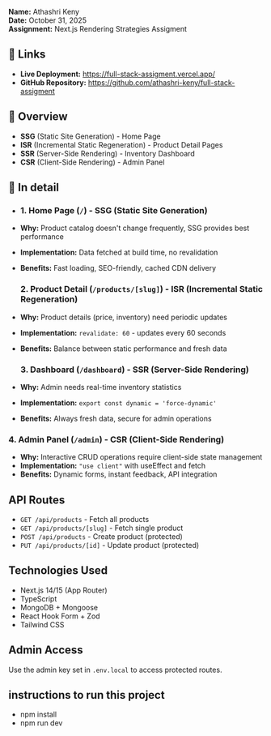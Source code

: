 
**Name:** Athashri Keny  
**Date:** October 31, 2025  
**Assignment:** Next.js Rendering Strategies Assigment

## 🔗 Links

- **Live Deployment:** https://full-stack-assigment.vercel.app/
- **GitHub Repository:** https://github.com/athashri-keny/full-stack-assigment

## 🎯 Overview
- **SSG** (Static Site Generation) - Home Page
- **ISR** (Incremental Static Regeneration) - Product Detail Pages
- **SSR** (Server-Side Rendering) - Inventory Dashboard
- **CSR** (Client-Side Rendering) - Admin Panel
  
## 🎯 In detail
- ### 1. Home Page (`/`) - SSG (Static Site Generation)
- **Why:** Product catalog doesn't change frequently, SSG provides best performance
- **Implementation:** Data fetched at build time, no revalidation
- **Benefits:** Fast loading, SEO-friendly, cached CDN delivery

  ### 2. Product Detail (`/products/[slug]`) - ISR (Incremental Static Regeneration)
- **Why:** Product details (price, inventory) need periodic updates
- **Implementation:** `revalidate: 60` - updates every 60 seconds
- **Benefits:** Balance between static performance and fresh data

  ### 3. Dashboard (`/dashboard`) - SSR (Server-Side Rendering)
- **Why:** Admin needs real-time inventory statistics
- **Implementation:** `export const dynamic = 'force-dynamic'`
- **Benefits:** Always fresh data, secure for admin operations

### 4. Admin Panel (`/admin`) - CSR (Client-Side Rendering)
- **Why:** Interactive CRUD operations require client-side state management
- **Implementation:** `"use client"` with useEffect and fetch
- **Benefits:** Dynamic forms, instant feedback, API integration

## API Routes

- `GET /api/products` - Fetch all products
- `GET /api/products/[slug]` - Fetch single product
- `POST /api/products` - Create product (protected)
- `PUT /api/products/[id]` - Update product (protected)

## Technologies Used

- Next.js 14/15 (App Router)
- TypeScript
- MongoDB + Mongoose
- React Hook Form + Zod
- Tailwind CSS


## Admin Access

Use the admin key set in `.env.local` to access protected routes.

## instructions to run this project
- npm install
- npm run dev
